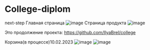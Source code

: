 # College-diplom
next-step
Главная страница
![image](https://user-images.githubusercontent.com/101255148/216846984-a82100b7-d1e0-43cb-a973-85bdf9ee6aba.png)
Страница продукта
![image](https://user-images.githubusercontent.com/101255148/216847077-15ed3225-3f12-4d89-b4b3-aa5e00f77fcf.png)



Это продолжение проекта: https://github.com/IlyaBrel/college


Корзина(в процессе)10.02.2023
![image](https://user-images.githubusercontent.com/101255148/218108163-cb154c5e-8bbc-458f-9af5-6f2afb29a064.png)
![image](https://user-images.githubusercontent.com/101255148/220926879-fed5faa6-d8ad-41f8-8e2a-6b291e185b37.png)
